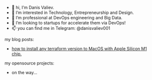 - 👋 hi, I’m Danis Valiev.
- 👀 I’m interested in Technology, Entrepreneurship and Design.
- 🌱 I’m professional at DevOps engineering and Big Data.
- 💞️ I’m looking to startups for accelerate them via DevOps!
- 📫 you can find me in Telegram: @danisvaliev001

my blog posts:
- [how to install any terraform version to MacOS with Apple Silicon M1 chip.](https://gitlab.com/danisvaliev001/m1-terraform)

my opensource projects:
- on the way...

<!---
danisvaliev001/danisvaliev001 is a ✨ special ✨ repository because its `README.md` (this file) appears on your GitHub profile.
You can click the Preview link to take a look at your changes.
--->
